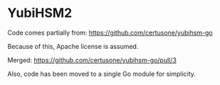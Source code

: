 # YubiHSM2

Code comes partially from: https://github.com/certusone/yubihsm-go

Because of this, Apache license is assumed.

Merged: https://github.com/certusone/yubihsm-go/pull/3

Also, code has been moved to a single Go module for simplicity.

